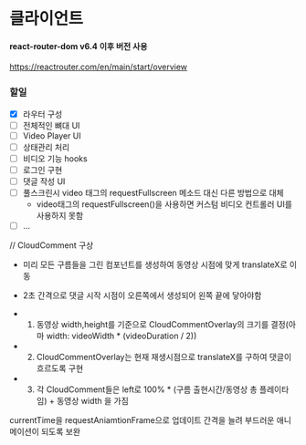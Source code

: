 # 클라이언트

#### react-router-dom v6.4 이후 버전 사용

https://reactrouter.com/en/main/start/overview

### 할일

- [x] 라우터 구성
- [ ] 전체적인 뼈대 UI
- [ ] Video Player UI
- [ ] 상태관리 처리
- [ ] 비디오 기능 hooks
- [ ] 로그인 구현
- [ ] 댓글 작성 UI
- [ ] 풀스크린시 video 태그의 requestFullscreen 메소드 대신 다른 방법으로 대체
  - video태그의 requestFullscreen()을 사용하면 커스텀 비디오 컨트롤러 UI를 사용하지 못함
- [ ] ...

// CloudComment 구상

- 미리 모든 구름들을 그린 컴포넌트를 생성하여 동영상 시점에 맞게 translateX로 이동
- 2초 간격으로 댓글 시작 시점이 오른쪽에서 생성되어 왼쪽 끝에 닿아야함

- 1. 동영상 width,height를 기준으로 CloudCommentOverlay의 크기를 결정(아마 width: videoWidth \* (videoDuration / 2))
- 2. CloudCommentOverlay는 현재 재생시점으로 translateX를 구하여 댓글이 흐르도록 구현
- 3. 각 CloudComment들은 left로 100% \* (구름 출현시간/동영상 총 플레이타임) + 동영상 width 을 가짐

currentTime을 requestAniamtionFrame으로 업데이트 간격을 늘려 부드러운 애니메이션이 되도록 보완
